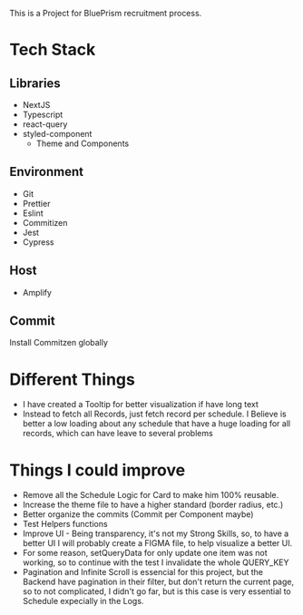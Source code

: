 This is a Project for BluePrism recruitment process.

# Tech Stack

## Libraries

- NextJS
- Typescript
- react-query
- styled-component
  - Theme and Components

## Environment

- Git
- Prettier
- Eslint
- Commitizen
- Jest
- Cypress

## Host

- Amplify

## Commit

Install Commitzen globally

# Different Things

- I have created a Tooltip for better visualization if have long text
- Instead to fetch all Records, just fetch record per schedule. I Believe is better a low loading about any schedule that have a huge loading for all records, which can have leave to several problems

# Things I could improve

- Remove all the Schedule Logic for Card to make him 100% reusable.
- Increase the theme file to have a higher standard (border radius, etc.)
- Better organize the commits (Commit per Component maybe)
- Test Helpers functions
- Improve UI - Being transparency, it's not my Strong Skills, so, to have a better UI I will probably create a FIGMA file, to help visualize a better UI.
- For some reason, setQueryData for only update one item was not working, so to continue with the test I invalidate the whole QUERY_KEY
- Pagination and Infinite Scroll is essencial for this project, but the Backend have pagination in their filter, but don't return the current page, so to not complicated, I didn't go far, but is this case is very essential to Schedule expecially in the Logs.
